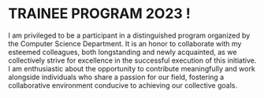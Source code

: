 # TRAINEE PROGRAM 2O23 !
I am privileged to be a participant in a distinguished program organized by the Computer Science Department. It is an honor to collaborate with my esteemed colleagues, both longstanding and newly acquainted, as we collectively strive for excellence in the successful execution of this initiative. I am enthusiastic about the opportunity to contribute meaningfully and work alongside individuals who share a passion for our field, fostering a collaborative environment conducive to achieving our collective goals.
